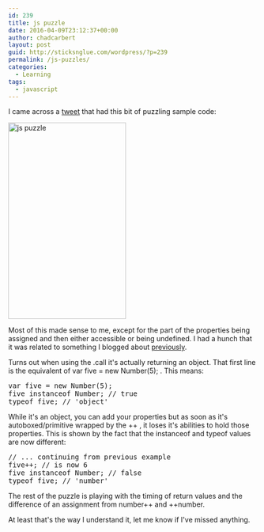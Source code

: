 ```yaml
---
id: 239
title: js puzzle
date: 2016-04-09T23:12:37+00:00
author: chadcarbert
layout: post
guid: http://sticksnglue.com/wordpress/?p=239
permalink: /js-puzzles/
categories:
  - Learning
tags:
  - javascript
---
```

I came across a [tweet](https://twitter.com/weitzelb/status/718623065480019968) that had this bit of puzzling sample code:

<img class="alignnone size-full wp-image-240" src="/wordpress/2016/04/weitzelb_2016-Apr-08.jpg" alt="js puzzle" width="238" height="397" srcset="/wordpress/2016/04/weitzelb_2016-Apr-08.jpg 238w, /wordpress/2016/04/weitzelb_2016-Apr-08-180x300.jpg 180w" sizes="(max-width: 238px) 100vw, 238px" /> 

Most of this made sense to me, except for the part of the properties being assigned and then either accessible or being undefined. I had a hunch that it was related to something I blogged about [previously](http://sticksnglue.com/be-careful-with-those-primitives-types/).

Turns out when using the <span class="lang:default decode:true crayon-inline ">.call</span> it's actually returning an object. That first line is the equivalent of <span class="lang:default decode:true crayon-inline ">var five = new Number(5);</span> . This means:

<pre class="lang:default decode:true">var five = new Number(5);
five instanceof Number; // true
typeof five; // 'object'</pre>

While it's an object, you can add your properties but as soon as it's autoboxed/primitive wrapped by the <span class="lang:default decode:true crayon-inline ">++</span> , it loses it's abilities to hold those properties. This is shown by the fact that the <span class="lang:default decode:true crayon-inline">instanceof</span> and <span class="lang:default decode:true crayon-inline">typeof</span> values are now different:

<pre class="lang:default decode:true">// ... continuing from previous example
five++; // is now 6
five instanceof Number; // false
typeof five; // 'number'</pre>

The rest of the puzzle is playing with the timing of return values and the difference of an assignment from <span class="lang:default decode:true crayon-inline ">number++</span> and <span class="lang:default decode:true crayon-inline">++number</span>.

At least that's the way I understand it, let me know if I've missed anything.